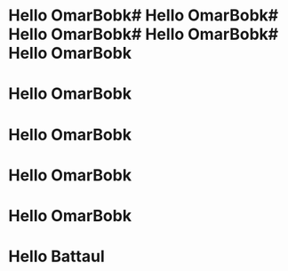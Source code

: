 # Hello OmarBobk# Hello OmarBobk# Hello OmarBobk# Hello OmarBobk# Hello OmarBobk

# Hello OmarBobk

# Hello OmarBobk

# Hello OmarBobk

# Hello OmarBobk

# Hello Battaul
